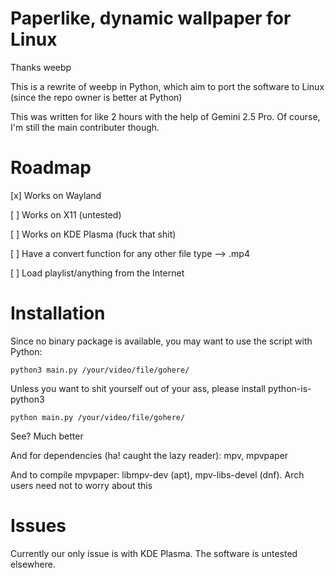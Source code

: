 # Paperlike, dynamic wallpaper for Linux
Thanks weebp

This is a rewrite of weebp in Python, which aim to port the software to Linux (since the repo owner is better at Python)

This was written for like 2 hours with the help of Gemini 2.5 Pro. Of course, I'm still the main contributer though.

# Roadmap
[x] Works on Wayland

[ ] Works on X11 (untested)

[ ] Works on KDE Plasma (fuck that shit)

[ ] Have a convert function for any other file type --> .mp4

[ ] Load playlist/anything from the Internet


# Installation
Since no binary package is available, you may want to use the script with Python:

`
python3 main.py /your/video/file/gohere/
`

Unless you want to shit yourself out of your ass, please install python-is-python3

`
python main.py /your/video/file/gohere/
`

See? Much better

And for dependencies (ha! caught the lazy reader): mpv, mpvpaper

And to compile mpvpaper: libmpv-dev (apt), mpv-libs-devel (dnf). Arch users need not to worry about this

# Issues
Currently our only issue is with KDE Plasma. The software is untested elsewhere.
